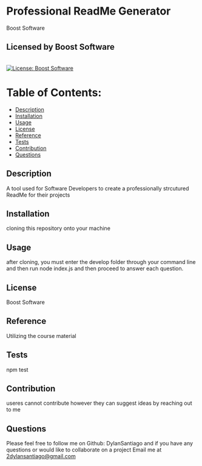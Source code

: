 # Professional ReadMe Generator 
  Boost Software
 ## Licensed by Boost Software
  <br/>[![License: Boost Software](https://img.shields.io/badge/License-Boost-green.svg)](https://opensource.org/licenses/BSL-1.0)
# Table of Contents:
* [Description](#description)
* [Installation](#installation)
* [Usage](#usage)
* [License](#license)
* [Reference](#reference)
* [Tests](#tests)
* [Contribution](#contribution)
* [Questions](#questions)

## Description
A tool used for Software Developers to create a professionally strcutured ReadMe for their projects

## Installation
cloning this repository onto your machine

## Usage
after cloning, you must enter the develop folder through your command line and then run node index.js and then proceed to answer each question.

## License
Boost Software

## Reference
Utilizing the course material

## Tests
npm test

## Contribution
useres cannot contribute however they can suggest ideas by reaching out to me 

## Questions
Please feel free to follow me on Github: DylanSantiago and if you have any questions or would like to collaborate on a project Email me at 2dylansantiago@gmail.com
